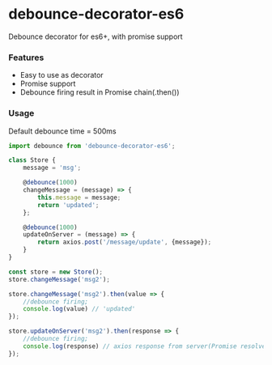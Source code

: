 # debounce-decorator-es6
Debounce decorator for es6+, with promise support
### Features
* Easy to use as decorator
* Promise support
* Debounce firing result in Promise chain(.then())

### Usage
Default debounce time = 500ms
```javascript
import debounce from 'debounce-decorator-es6';

class Store {
    message = 'msg';

    @debounce(1000)
    changeMessage = (message) => {
        this.message = message;
        return 'updated';
    };

    @debounce(1000)
    updateOnServer = (message) => {
        return axios.post('/message/update', {message});
    }
}

const store = new Store();
store.changeMessage('msg2');

store.changeMessage('msg2').then(value => {
    //debounce firing;
    console.log(value) // 'updated'
});

store.updateOnServer('msg2').then(response => {
    //debounce firing;
    console.log(response) // axios response from server(Promise resolve)
});

```
